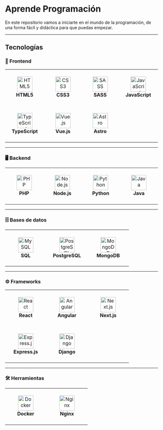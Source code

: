# Aprende Programación

En este repositorio vamos a iniciarte en el mundo de la programación, de una forma fácil y didáctica para que puedas empezar.

---

## Tecnologías

### 🎨 Frontend

<table>
  <tr>
    <td align="center" width="120" height="120">
      <a href="./HTML5/README.md">
        <img src="https://cdn.jsdelivr.net/gh/devicons/devicon/icons/html5/html5-original.svg" alt="HTML5" width="50"/>
        <br/>
      </a>
      <strong>HTML5</strong>
    </td>
    <td align="center" width="120" height="120">
      <!-- 🚧 Contenido no disponible por el momento -->
      <img src="https://cdn.jsdelivr.net/gh/devicons/devicon/icons/css3/css3-original.svg" alt="CSS3" width="50"/>
      <br/>
      <strong>CSS3</strong>
    </td>
    <td align="center" width="120" height="120">
      <!-- 🚧 Contenido no disponible por el momento -->
      <img src="https://cdn.jsdelivr.net/gh/devicons/devicon/icons/sass/sass-original.svg" alt="SASS" width="50"/>
      <br/>
      <strong>SASS</strong>
    </td>
    <td align="center" width="120" height="120">
      <!-- 🚧 Contenido no disponible por el momento -->
      <img src="https://cdn.jsdelivr.net/gh/devicons/devicon/icons/javascript/javascript-original.svg" alt="JavaScript" width="50"/>
      <br/>
      <strong>JavaScript</strong>
    </td>
  </tr>
  <tr>
    <td align="center" width="120" height="120">
      <!-- 🚧 Contenido no disponible por el momento -->
      <img src="https://cdn.jsdelivr.net/gh/devicons/devicon/icons/typescript/typescript-original.svg" alt="TypeScript" width="50"/>
      <br/>
      <strong>TypeScript</strong>
    </td>
    <td align="center" width="120" height="120">
      <!-- 🚧 Contenido no disponible por el momento -->
      <img src="https://cdn.jsdelivr.net/gh/devicons/devicon/icons/vuejs/vuejs-original.svg" alt="Vue.js" width="50"/>
      <br/>
      <strong>Vue.js</strong>
    </td>
    <td align="center" width="120" height="120">
      <!-- 🚧 Contenido no disponible por el momento -->
      <img src="https://cdn.jsdelivr.net/gh/devicons/devicon/icons/astro/astro-original.svg" alt="Astro" width="50"/>
      <br/>
      <strong>Astro</strong>
    </td>
  </tr>
</table>

---

### 🖥️ Backend

<table>
  <tr>
    <td align="center" width="120" height="120">
      <!-- 🚧 Contenido no disponible por el momento -->
      <img src="https://cdn.jsdelivr.net/gh/devicons/devicon/icons/php/php-original.svg" alt="PHP" width="50"/>
      <br/>
      <strong>PHP</strong>
    </td>
    <td align="center" width="120" height="120">
      <!-- 🚧 Contenido no disponible por el momento -->
      <img src="https://cdn.jsdelivr.net/gh/devicons/devicon/icons/nodejs/nodejs-original.svg" alt="Node.js" width="50"/>
      <br/>
      <strong>Node.js</strong>
    </td>
    <td align="center" width="120" height="120">
      <!-- 🚧 Contenido no disponible por el momento -->
      <img src="https://cdn.jsdelivr.net/gh/devicons/devicon/icons/python/python-original.svg" alt="Python" width="50"/>
      <br/>
      <strong>Python</strong>
    </td>
    <td align="center" width="120" height="120">
      <!-- 🚧 Contenido no disponible por el momento -->
      <img src="https://cdn.jsdelivr.net/gh/devicons/devicon/icons/java/java-original.svg" alt="Java" width="50"/>
      <br/>
      <strong>Java</strong>
    </td>
  </tr>
</table>

---

### 🗄️ Bases de datos

<table>
  <tr>
    <td align="center" width="120" height="120">
      <!-- 🚧 Contenido no disponible por el momento -->
      <img src="https://cdn.jsdelivr.net/gh/devicons/devicon/icons/mysql/mysql-original.svg" alt="MySQL" width="50"/>
      <br/>
      <strong>SQL</strong>
    </td>
    <td align="center" width="120" height="120">
      <!-- 🚧 Contenido no disponible por el momento -->
      <img src="https://cdn.jsdelivr.net/gh/devicons/devicon/icons/postgresql/postgresql-original.svg" alt="PostgreSQL" width="50"/>
      <br/>
      <strong>PostgreSQL</strong>
    </td>
    <td align="center" width="120" height="120">
      <!-- 🚧 Contenido no disponible por el momento -->
      <img src="https://cdn.jsdelivr.net/gh/devicons/devicon/icons/mongodb/mongodb-original.svg" alt="MongoDB" width="50"/>
      <br/>
      <strong>MongoDB</strong>
    </td>
  </tr>
</table>

---

### ⚙️ Frameworks

<table>
  <tr>
    <td align="center" width="120" height="120">
      <a href="./REACT/README.md">
        <img src="https://upload.wikimedia.org/wikipedia/commons/a/a7/React-icon.svg" alt="React" width="50"/>
        <br/>
      </a>
      <strong>React</strong>
    </td>
    <td align="center" width="120" height="120">
      <a href="./Angular/README.md">
        <img src="https://angular.io/assets/images/logos/angular/angular.svg" alt="Angular" width="50"/>
        <br/>
      </a>
      <strong>Angular</strong>
    </td>
    <td align="center" width="120" height="120">
      <!-- 🚧 Contenido no disponible por el momento -->
      <img src="https://cdn.jsdelivr.net/gh/devicons/devicon/icons/nextjs/nextjs-original.svg" alt="Next.js" width="50"/>
      <br/>
      <strong>Next.js</strong>
    </td>
  </tr>
  <tr>
    <td align="center" width="120" height="120">
      <!-- 🚧 Contenido no disponible por el momento -->
      <img src="https://cdn.jsdelivr.net/gh/devicons/devicon/icons/express/express-original.svg" alt="Express.js" width="50"/>
      <br/>
      <strong>Express.js</strong>
    </td>
    <td align="center" width="120" height="120">
      <!-- 🚧 Contenido no disponible por el momento -->
      <img src="https://cdn.jsdelivr.net/gh/devicons/devicon/icons/django/django-plain.svg" alt="Django" width="50"/>
      <br/>
      <strong>Django</strong>
    </td>
  </tr>
</table>

---

### 🛠️ Herramientas

<table>
  <tr>
    <td align="center" width="120" height="120">
      <!-- 🚧 Contenido no disponible por el momento -->
      <img src="https://cdn.jsdelivr.net/gh/devicons/devicon/icons/docker/docker-original.svg" alt="Docker" width="50"/>
      <br/>
      <strong>Docker</strong>
    </td>
    <td align="center" width="120" height="120">
      <!-- 🚧 Contenido no disponible por el momento -->
      <img src="https://cdn.jsdelivr.net/gh/devicons/devicon/icons/nginx/nginx-original.svg" alt="Nginx" width="50"/>
      <br/>
      <strong>Nginx</strong>
    </td>
  </tr>
</table>
